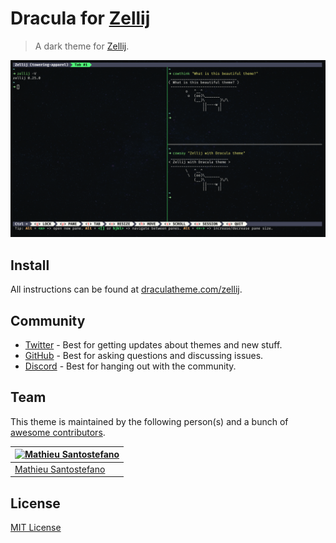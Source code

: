 # Dracula for [Zellij](https://zellij.dev)

> A dark theme for [Zellij](https://zellij.dev).

![Screenshot](./screenshot.png)

## Install

All instructions can be found at [draculatheme.com/zellij](https://draculatheme.com/zellij).

## Community

* [Twitter](https://twitter.com/draculatheme) - Best for getting updates about themes and new stuff.
* [GitHub](https://github.com/dracula/dracula-theme/discussions) - Best for asking questions and discussing issues.
* [Discord](https://draculatheme.com/discord-invite) - Best for hanging out with the community.

## Team

This theme is maintained by the following person(s) and a bunch of [awesome contributors](https://github.com/dracula/zellij/graphs/contributors).

[![Mathieu Santostefano](https://github.com/welcomattic.png?size=100)](https://github.com/welcomattic) |
--- |
[Mathieu Santostefano](https://github.com/welcomattic) |

## License

[MIT License](./LICENSE)
